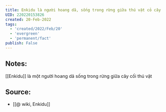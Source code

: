 ```yaml
---
title: Enkidu là người hoang dã, sống trong rừng giữa thú vật cỏ cây
UID: 220220153826
created: 20-Feb-2022
tags:
  - 'created/2022/Feb/20'
  - 'evergreen'
  - 'permanent/fact'
publish: False
---
```

## Notes:
[[Enkidu]] là một người hoang dã sống trong rừng giữa cây cối thú vật

## Source:
- [[@ wiki, Enkidu]]


